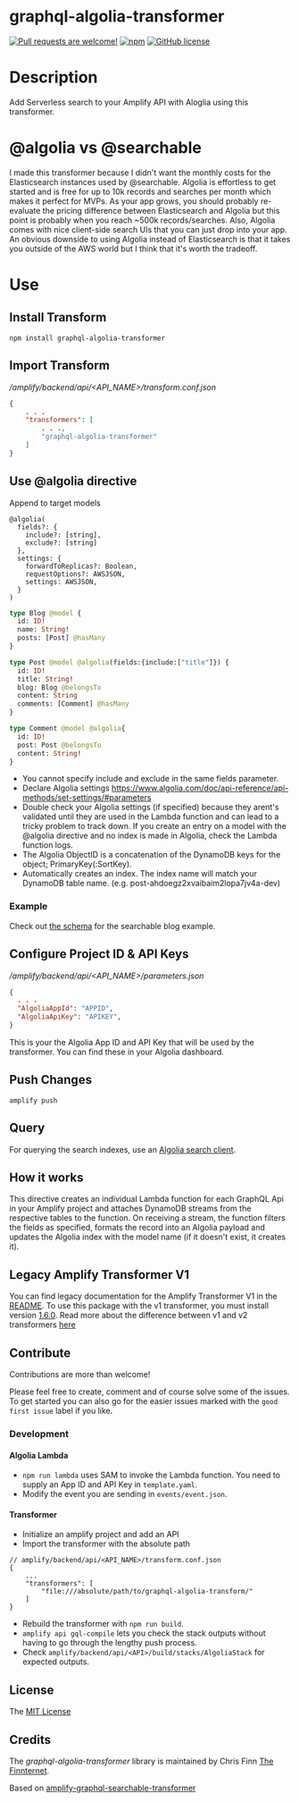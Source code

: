 # graphql-algolia-transformer

[![Pull requests are welcome!](https://img.shields.io/badge/PRs-welcome-brightgreen)](#contribute-)
[![npm](https://img.shields.io/npm/v/graphql-algolia-transformer)](https://www.npmjs.com/package/graphql-algolia-transformer)
[![GitHub license](https://img.shields.io/github/license/thefinnomenon/graphql-algolia-transformer)](https://github.com/thefinnomenon/graphql-algolia-transformer/blob/master/LICENSE)

# Description
Add Serverless search to your Amplify API with Aloglia using this transformer.

# @algolia vs @searchable
I made this transformer because I didn't want the monthly costs for the Elasticsearch instances used by @searchable. Algolia is effortless to get started and is free for up to 10k records and searches per month which makes it perfect for MVPs. As your app grows, you should probably re-evaluate the pricing difference between Elasticsearch and Algolia but this point is probably when you reach ~500k records/searches. Also, Algolia comes with nice client-side search UIs that you can just drop into your app. An obvious downside to using Algolia instead of Elasticsearch is that it takes you outside of the AWS world but I think that it's worth the tradeoff.

# Use
## Install Transform

`npm install graphql-algolia-transformer`

## Import Transform

*/amplify/backend/api/<API_NAME>/transform.conf.json*

```json
{
    . . .
    "transformers": [
        . . .,
        "graphql-algolia-transformer"
    ]
}
```

## Use @algolia directive

Append to target models
```
@algolia(
  fields?: {
    include?: [string],
    exclude?: [string]
  }, 
  settings: {
    forwardToReplicas?: Boolean, 
    requestOptions?: AWSJSON, 
    settings: AWSJSON,
  }
)
``` 

```graphql
type Blog @model {
  id: ID!
  name: String!
  posts: [Post] @hasMany
}

type Post @model @algolia(fields:{include:["title"]}) {
  id: ID!
  title: String!
  blog: Blog @belongsTo
  content: String
  comments: [Comment] @hasMany
}

type Comment @model @algolia{
  id: ID!
  post: Post @belongsTo
  content: String!
}
```

- You cannot specify include and exclude in the same fields parameter.
- Declare Algolia settings https://www.algolia.com/doc/api-reference/api-methods/set-settings/#parameters
- Double check your Algolia settings (if specified) because they arent's validated until they are used in the Lambda function and can lead to a tricky
  problem to track down. If you create an entry on a model with the @algolia directive and no index is made in Algolia, check the Lambda function logs.
- The Algolia ObjectID is a concatenation of the DynamoDB keys for the object; PrimaryKey(:SortKey).
- Automatically creates an index. The index name will match your DynamoDB table name. (e.g. post-ahdoegz2xvaibaim2lopa7jv4a-dev)

### Example
Check out [the schema](./examples/blogv2/amplify/backend/api/blog/schema.graphql) for the searchable blog example.

## Configure Project ID & API Keys
*/amplify/backend/api/<API_NAME>/parameters.json*

```json
{
  . . .
  "AlgoliaAppId": "APPID",
  "AlgoliaApiKey": "APIKEY",
}
```
This is your the Algolia App ID and API Key that will be used by the transformer. You can find these in your Algolia dashboard. 

## Push Changes
`amplify push`

## Query
For querying the search indexes, use an [Algolia search client](https://www.algolia.com/developers/#integrations).

## How it works
This directive creates an individual Lambda function for each GraphQL Api in your Amplify project and attaches DynamoDB streams from the respective tables to the function. On receiving a stream, the function filters the fields as specified, formats the record into an Algolia payload and updates the Algolia index with the model name (if it doesn't exist, it creates it).

## Legacy Amplify Transformer V1
You can find legacy documentation for the Amplify Transformer V1 in the [README](https://github.com/thefinnomenon/graphql-algolia-transformer/blob/b390b1fcbb9facc87fb575d2d9cb615aad3231db/README.md). To use this package with the v1 transformer, you must install version [1.6.0](https://www.npmjs.com/package/graphql-algolia-transformer/v/1.6.0). Read more about the difference between v1 and v2 transformers [here](https://docs.amplify.aws/cli/migration/transformer-migration/)

## Contribute
Contributions are more than welcome!

Please feel free to create, comment and of course solve some of the issues. To get started you can also go for the easier issues marked with the `good first issue` label if you like.

### Development
#### Algolia Lambda
- `npm run lambda` uses SAM to invoke the Lambda function. You need to supply an App ID and API Key in `template.yaml`.
- Modify the event you are sending in `events/event.json`.

#### Transformer
- Initialize an amplify project and add an API
- Import the transformer with the absolute path
```
// amplify/backend/api/<API_NAME>/transform.conf.json
{
    ...
    "transformers": [
        "file:///absolute/path/to/graphql-algolia-transform/"
    ]
}
```
- Rebuild the transformer with `npm run build`.
- `amplify api gql-compile` lets you check the stack outputs without having to go through the lengthy push process.
- Check `amplify/backend/api/<API>/build/stacks/AlgoliaStack` for expected outputs.

## License
The [MIT License](LICENSE)

## Credits

The _graphql-algolia-transformer_ library is maintained by Chris Finn [The Finnternet](https://thefinnternet.com).

Based on [amplify-graphql-searchable-transformer](https://github.com/aws-amplify/amplify-category-api/tree/main/packages/amplify-graphql-searchable-transformer)
